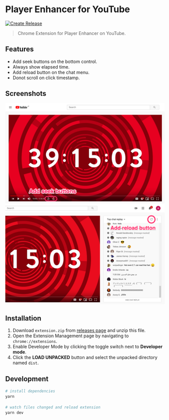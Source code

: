 # Player Enhancer for YouTube

[![Create Release](https://github.com/fiahfy/youtube-player-enhancer/actions/workflows/create-release.yml/badge.svg)](https://github.com/fiahfy/youtube-player-enhancer/actions/workflows/create-release.yml)

> Chrome Extension for Player Enhancer on YouTube.

## Features

- Add seek buttons on the bottom control.
- Always show elapsed time.
- Add reload button on the chat menu.
- Donot scroll on click timestamp.

## Screenshots

![screenshot](.github/img/screenshot1.png)
![screenshot](.github/img/screenshot2.png)

## Installation

1. Download `extension.zip` from [releases page](https://github.com/fiahfy/youtube-player-enhancer/releases) and unzip this file.
2. Open the Extension Management page by navigating to `chrome://extensions`.
3. Enable Developer Mode by clicking the toggle switch next to **Developer mode**.
4. Click the **LOAD UNPACKED** button and select the unpacked directory named `dist`.

## Development

```bash
# install dependencies
yarn

# watch files changed and reload extension
yarn dev
```
